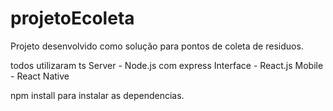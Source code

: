 # projetoEcoleta
Projeto desenvolvido como solução para pontos de coleta de residuos.

todos utilizaram ts
Server - Node.js com express
Interface - React.js
Mobile - React Native

npm install para instalar as dependencias.
